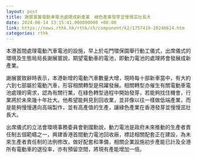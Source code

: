 ```yaml
---
layout: post
title: 謝展寰冀電動車電池處理成新產業　綠色產業發芽並慢慢茁壯長大
date: 2024-06-14 13:15:41.000000000 +08:00
link: https://news.rthk.hk/rthk/ch/component/k2/1757419-20240614.htm
categories: rthk
---
```


本港首間處理電動汽車電池的設施，早上於屯門環保園舉行動工儀式，出席儀式的環境及生態局局長謝展寰說，期望電動車的電池，即動力電池的處理將會發展成新產業。

謝展寰致辭時表示，本港新增的電動汽車數量大增，現時每十部新車當中，有大約六到七部屬於電動汽車，形容相關轉型是飛躍發展。相關轉型亦催生有關電動車電池處理的需求，認為有關行業，在綠色轉型過程中開始發芽，若能夠找住機會，行業將於未來幾十年壯大。他希望能夠見到回收業，並非像以往一樣做低端產業，而是能夠慢慢邁向高端製作，並有高產值的生產，讓綠色產業在香港發芽並慢慢茁壯長大。 

出席儀式的立法會環境事務委員會劉國勳說，動力電池是政府未來推動的生產者責任制五個範疇之一，興建香港首間動力電池回收廠，標誌相關配套正在建設，為未來生產者責任制的法例修改，做好配套和準備，相關企業設施初步產能已計及全港所有電動車的退役率，亦有預留空間，將現有產能增加一倍。
